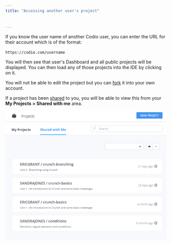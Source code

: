 ```yaml
---
title: "Accessing another user's project"


---
```


If you know the user name of another Codio user, you can enter the URL for their account which is of the format:

`https://codio.com/username`

You will then see that user's Dashboard and all public projects will be displayed. You can then load any of those projects into the IDE by clicking on it.

You will not be able to edit the project but you can [fork](/ide/features/fork) it into your own account.

If a project has been [shared](/ide/customization/permissions) to you, you will be able to view this from your **My Projects > Shared with me** area.

![Shared Project](/img/console-shared.png)


